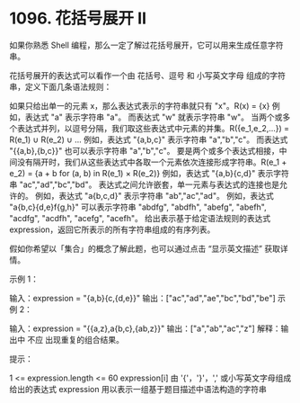 # 1096. 花括号展开 II

如果你熟悉 Shell 编程，那么一定了解过花括号展开，它可以用来生成任意字符串。

花括号展开的表达式可以看作一个由 花括号、逗号 和 小写英文字母 组成的字符串，定义下面几条语法规则：

如果只给出单一的元素 x，那么表达式表示的字符串就只有 "x"。R(x) = {x}
例如，表达式 "a" 表示字符串 "a"。
而表达式 "w" 就表示字符串 "w"。
当两个或多个表达式并列，以逗号分隔，我们取这些表达式中元素的并集。R({e_1,e_2,...}) = R(e_1) ∪ R(e_2) ∪ ...
例如，表达式 "{a,b,c}" 表示字符串 "a","b","c"。
而表达式 "{{a,b},{b,c}}" 也可以表示字符串 "a","b","c"。
要是两个或多个表达式相接，中间没有隔开时，我们从这些表达式中各取一个元素依次连接形成字符串。R(e_1 + e_2) = {a + b for (a, b) in R(e_1) × R(e_2)}
例如，表达式 "{a,b}{c,d}" 表示字符串 "ac","ad","bc","bd"。
表达式之间允许嵌套，单一元素与表达式的连接也是允许的。
例如，表达式 "a{b,c,d}" 表示字符串 "ab","ac","ad"​​​​​​。
例如，表达式 "a{b,c}{d,e}f{g,h}" 可以表示字符串 "abdfg", "abdfh", "abefg", "abefh", "acdfg", "acdfh", "acefg", "acefh"。
给出表示基于给定语法规则的表达式 expression，返回它所表示的所有字符串组成的有序列表。

假如你希望以「集合」的概念了解此题，也可以通过点击 “显示英文描述” 获取详情。

 

示例 1：

输入：expression = "{a,b}{c,{d,e}}"
输出：["ac","ad","ae","bc","bd","be"]
示例 2：

输入：expression = "{{a,z},a{b,c},{ab,z}}"
输出：["a","ab","ac","z"]
解释：输出中 不应 出现重复的组合结果。
 

提示：

1 <= expression.length <= 60
expression[i] 由 '{'，'}'，',' 或小写英文字母组成
给出的表达式 expression 用以表示一组基于题目描述中语法构造的字符串